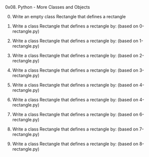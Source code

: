 0x08. Python - More Classes and Objects

0. Write an empty class Rectangle that defines a rectangle

1. Write a class Rectangle that defines a rectangle by: (based on 0-rectangle.py) 

2. Write a class Rectangle that defines a rectangle by: (based on 1-rectangle.py)

3. Write a class Rectangle that defines a rectangle by: (based on 2-rectangle.py)

4. Write a class Rectangle that defines a rectangle by: (based on 3-rectangle.py)

5. Write a class Rectangle that defines a rectangle by: (based on 4-rectangle.py)

6. Write a class Rectangle that defines a rectangle by: (based on 4-rectangle.py)

7. Write a class Rectangle that defines a rectangle by: (based on 6-rectangle.py)

8. Write a class Rectangle that defines a rectangle by: (based on 7-rectangle.py)

9. Write a class Rectangle that defines a rectangle by: (based on 8-rectangle.py)
